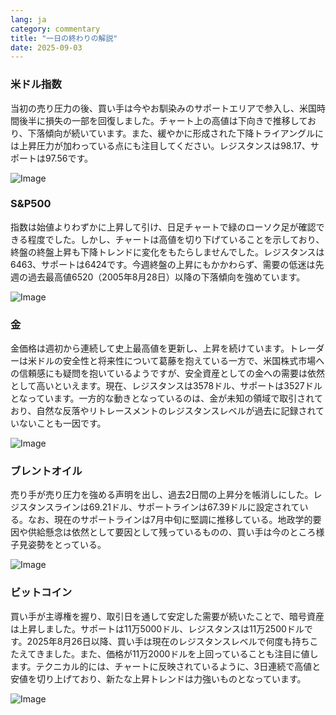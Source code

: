 ```yaml
---
lang: ja
category: commentary
title: "一日の終わりの解説"
date: 2025-09-03
---
```


### 米ドル指数

当初の売り圧力の後、買い手は今やお馴染みのサポートエリアで参入し、米国時間後半に損失の一部を回復しました。チャート上の高値は下向きで推移しており、下落傾向が続いています。また、緩やかに形成された下降トライアングルには上昇圧力が加わっている点にも注目してください。レジスタンスは98.17、サポートは97.56です。

![Image](https://markleighedu.github.io/img/Sep-2025/03-Sep-2025/usdindex.jpg)

### S&P500

指数は始値よりわずかに上昇して引け、日足チャートで緑のローソク足が確認できる程度でした。しかし、チャートは高値を切り下げていることを示しており、終盤の終盤上昇も下降トレンドに変化をもたらしませんでした。レジスタンスは6463、サポートは6424です。今週終盤の上昇にもかかわらず、需要の低迷は先週の過去最高値6520（2005年8月28日）以降の下落傾向を強めています。

![Image](https://markleighedu.github.io/img/Sep-2025/03-Sep-2025/sp500.jpg)

### 金

金価格は週初から連続して史上最高値を更新し、上昇を続けています。トレーダーは米ドルの安全性と将来性について葛藤を抱えている一方で、米国株式市場への信頼感にも疑問を抱いているようですが、安全資産としての金への需要は依然として高いといえます。現在、レジスタンスは3578ドル、サポートは3527ドルとなっています。一方的な動きとなっているのは、金が未知の領域で取引されており、自然な反落やリトレースメントのレジスタンスレベルが過去に記録されていないことも一因です。

![Image](https://markleighedu.github.io/img/Sep-2025/03-Sep-2025/gold.jpg)

### ブレントオイル

売り手が売り圧力を強める声明を出し、過去2日間の上昇分を帳消しにした。レジスタンスラインは69.21ドル、サポートラインは67.39ドルに設定されている。なお、現在のサポートラインは7月中旬に堅調に推移している。地政学的要因や供給懸念は依然として要因として残っているものの、買い手は今のところ様子見姿勢をとっている。

![Image](https://markleighedu.github.io/img/Sep-2025/03-Sep-2025/brentoil.jpg)

### ビットコイン

買い手が主導権を握り、取引日を通して安定した需要が続いたことで、暗号資産は上昇しました。サポートは11万5000ドル、レジスタンスは11万2500ドルです。2025年8月26日以降、買い手は現在のレジスタンスレベルで何度も持ちこたえてきました。また、価格が11万2000ドルを上回っていることも注目に値します。テクニカル的には、チャートに反映されているように、3日連続で高値と安値を切り上げており、新たな上昇トレンドは力強いものとなっています。

![Image](https://markleighedu.github.io/img/Sep-2025/03-Sep-2025/bitcoin.jpg)

